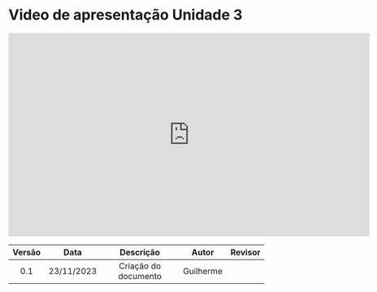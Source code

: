 # Video de apresentação Unidade 3

<iframe width="711" height="400" src="https://www.youtube.com/watch?v=fdV9Gom5PL0" title="Apresentação Unidade 3 NutriGuide" frameborder="0" allow="accelerometer; autoplay; clipboard-write; encrypted-media; gyroscope; picture-in-picture; web-share" allowfullscreen></iframe>




| Versão |    Data    |      Descrição       |  Autor  | Revisor |
| :----: | :--------: | :------------------: | :-----: | :-----: |
|  0.1   | 23/11/2023 | Criação do documento | Guilherme |   |
